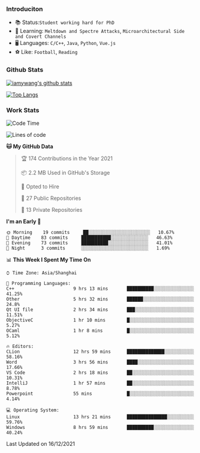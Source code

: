 ### Introduciton

- 📚 Status:`Student working hard for PhD`
- 🔎 Learning: `Meltdown and Spectre Attacks`, `Microarchitectural Side and Covert Channels`
- 🖥️ Languages: `C/C++`, `Java`, `Python`, `Vue.js`
- ⚽ Like: `Football`, `Reading`

### Github Stats

[![iamywang's github stats](https://github-readme-stats.vercel.app/api?username=iamywang&count_private=true&show_icons=true)]()

[![Top Langs](https://github-readme-stats.vercel.app/api/top-langs/?username=iamywang&layout=compact)]()

### Work Stats

<!--START_SECTION:waka-->
![Code Time](http://img.shields.io/badge/Code%20Time-31%20hrs%2012%20mins-blue)

![Lines of code](https://img.shields.io/badge/From%20Hello%20World%20I%27ve%20Written-539%20Thousand%20lines%20of%20code-blue)

**🐱 My GitHub Data** 

> 🏆 174 Contributions in the Year 2021
 > 
> 📦 2.2 MB Used in GitHub's Storage 
 > 
> 💼 Opted to Hire
 > 
> 📜 27 Public Repositories 
 > 
> 🔑 13 Private Repositories  
 > 
**I'm an Early 🐤** 

```text
🌞 Morning    19 commits     ██░░░░░░░░░░░░░░░░░░░░░░░   10.67% 
🌆 Daytime    83 commits     ███████████░░░░░░░░░░░░░░   46.63% 
🌃 Evening    73 commits     ██████████░░░░░░░░░░░░░░░   41.01% 
🌙 Night      3 commits      ░░░░░░░░░░░░░░░░░░░░░░░░░   1.69%

```


📊 **This Week I Spent My Time On** 

```text
⌚︎ Time Zone: Asia/Shanghai

💬 Programming Languages: 
C++                      9 hrs 13 mins       ██████████░░░░░░░░░░░░░░░   41.25% 
Other                    5 hrs 32 mins       ██████░░░░░░░░░░░░░░░░░░░   24.8% 
Qt UI file               2 hrs 34 mins       ███░░░░░░░░░░░░░░░░░░░░░░   11.51% 
ObjectiveC               1 hr 10 mins        █░░░░░░░░░░░░░░░░░░░░░░░░   5.27% 
OCaml                    1 hr 8 mins         █░░░░░░░░░░░░░░░░░░░░░░░░   5.12%

🔥 Editors: 
CLion                    12 hrs 59 mins      ██████████████░░░░░░░░░░░   58.16% 
Word                     3 hrs 56 mins       ████░░░░░░░░░░░░░░░░░░░░░   17.66% 
VS Code                  2 hrs 18 mins       ██░░░░░░░░░░░░░░░░░░░░░░░   10.31% 
IntelliJ                 1 hr 57 mins        ██░░░░░░░░░░░░░░░░░░░░░░░   8.78% 
Powerpoint               55 mins             █░░░░░░░░░░░░░░░░░░░░░░░░   4.14%

💻 Operating System: 
Linux                    13 hrs 21 mins      ███████████████░░░░░░░░░░   59.76% 
Windows                  8 hrs 59 mins       ██████████░░░░░░░░░░░░░░░   40.24%

```


 Last Updated on 16/12/2021
<!--END_SECTION:waka-->

